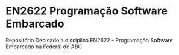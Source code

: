 # EN2622 Programação Software Embarcado

Repositório Dedicado a disciplina EN2622 - Programação Software Embarcado na Federal do ABC
